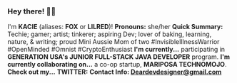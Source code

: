 ### Hey there! 👋🏼 
I'm <b>KACIE</b> (aliases: <b>FOX</b> or <b>LILRED</b>)! 
<b>Pronouns:</b> she/her
<b>Quick Summary:</b>
Techie; gamer; artist; tinkerer; aspiring Dev; lover of baking, learning, nature, & writing; proud Mini Aussie Mom of two
#InvisibleIllnessWarrior #OpenMinded #Omnist #CryptoEnthusiast
<b>I'm currently...</b> participating in <b>GENERATION USA's JUNIOR FULL-STACK JAVA DEVELOPER</b> program.
<b>I'm currently collaborating on...</b> a co-op startup, <b>MARIPOSA TECHNOMOJO</b>.
<b>Check out my...</b>
<b>TWITTER:</b>
<b>Contact Info: Deardevdesigner@gmail.com


<!--
**LilRed92/LilRed92** is a ✨ _special_ ✨ repository because its `README.md` (this file) appears on your GitHub profile.

Here are some ideas to get you started:

- 🔭 I’m currently working on ...
- 🌱 I’m currently learning ...
- 👯 I’m looking to collaborate on ...
- 🤔 I’m looking for help with ...
- 💬 Ask me about ...
- 📫 How to reach me: ...
- 😄 Pronouns: ...
- ⚡ Fun fact: ...
-->
